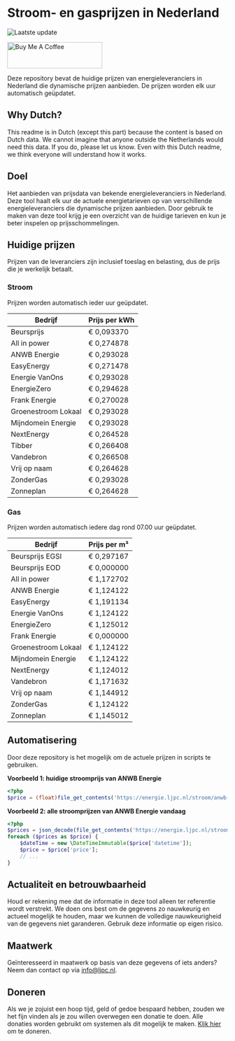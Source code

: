 # Stroom- en gasprijzen in Nederland

![Laatste update](https://img.shields.io/badge/laatste%20update-2024--04--26%2018%3A00%20CET-brightgreen)

<a href="https://www.buymeacoffee.com/Lars-" target="_blank"><img src="https://cdn.buymeacoffee.com/buttons/v2/default-orange.png" alt="Buy Me A Coffee" height="60" style="height: 60px !important;width: 217px !important;" ></a>

Deze repository bevat de huidige prijzen van energieleveranciers in Nederland die dynamische prijzen aanbieden. De prijzen worden elk uur automatisch geüpdatet.

## Why Dutch?

This readme is in Dutch (except this part) because the content is based on Dutch data. We cannot imagine that anyone outside the Netherlands would need this data. If you do, please let us know. Even with this Dutch readme, we think
everyone will understand how it works.

## Doel

Het aanbieden van prijsdata van bekende energieleveranciers in Nederland. Deze tool haalt elk uur de actuele energietarieven op van verschillende energieleveranciers die dynamische prijzen aanbieden. Door gebruik te maken van deze tool
krijg je een overzicht van de huidige tarieven en kun je beter inspelen op prijsschommelingen.

## Huidige prijzen

Prijzen van de leveranciers zijn inclusief toeslag en belasting, dus de prijs die je werkelijk betaalt.

### Stroom

Prijzen worden automatisch ieder uur geüpdatet.

 Bedrijf | Prijs per kWh 
---------|---------------
Beursprijs | € 0,093370
All in power | € 0,274878
ANWB Energie | € 0,293028
EasyEnergy | € 0,271478
Energie VanOns | € 0,293028
EnergieZero | € 0,294628
Frank Energie | € 0,270028
Groenestroom Lokaal | € 0,293028
Mijndomein Energie | € 0,293028
NextEnergy | € 0,264528
Tibber | € 0,266408
Vandebron | € 0,266508
Vrij op naam | € 0,264628
ZonderGas | € 0,293028
Zonneplan | € 0,264628


### Gas

Prijzen worden automatisch iedere dag rond 07.00 uur geüpdatet.

 Bedrijf | Prijs per m³ 
---------|--------------
Beursprijs EGSI | € 0,297167
Beursprijs EOD | € 0,000000
All in power | € 1,172702
ANWB Energie | € 1,124122
EasyEnergy | € 1,191134
Energie VanOns | € 1,124122
EnergieZero | € 1,125012
Frank Energie | € 0,000000
Groenestroom Lokaal | € 1,124122
Mijndomein Energie | € 1,124122
NextEnergy | € 1,124012
Vandebron | € 1,171632
Vrij op naam | € 1,144912
ZonderGas | € 1,124122
Zonneplan | € 1,145012


## Automatisering

Door deze repository is het mogelijk om de actuele prijzen in scripts te gebruiken.

**Voorbeeld 1: huidige stroomprijs van ANWB Energie**

```php
<?php
$price = (float)file_get_contents('https://energie.ljpc.nl/stroom/anwb-energie-nu.txt');

```

**Voorbeeld 2: alle stroomprijzen van ANWB Energie vandaag**

```php
<?php
$prices = json_decode(file_get_contents('https://energie.ljpc.nl/stroom/all-in-power-vandaag.json'),true);
foreach ($prices as $price) {
    $dateTime = new \DateTimeImmutable($price['datetime']);
    $price = $price['price'];
    // ...
}
```

## Actualiteit en betrouwbaarheid

Houd er rekening mee dat de informatie in deze tool alleen ter referentie wordt verstrekt. We doen ons best om de gegevens zo nauwkeurig en actueel mogelijk te houden, maar we kunnen de volledige nauwkeurigheid van de gegevens niet
garanderen. Gebruik deze informatie op eigen risico.

## Maatwerk

Geïnteresseerd in maatwerk op basis van deze gegevens of iets anders? Neem dan contact op
via [info@ljpc.nl](mailto:info@ljpc.nl?subject=Energie%20prijzen).

## Doneren

Als we je zojuist een hoop tijd, geld of gedoe bespaard hebben, zouden we het fijn vinden als je zou willen overwegen een
donatie te doen. Alle donaties worden gebruikt om systemen als dit mogelijk te
maken. [Klik hier](https://www.buymeacoffee.com/Lars-) om te doneren.

